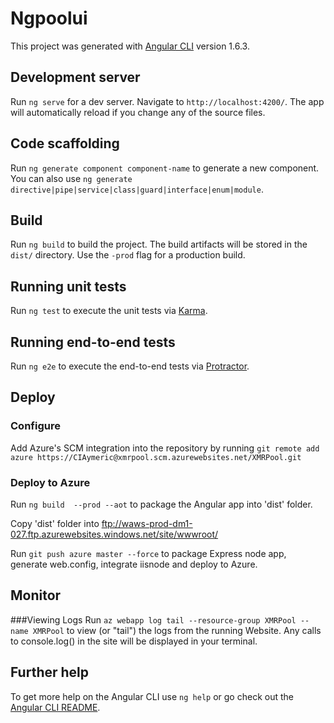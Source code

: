 # Ngpoolui

This project was generated with [Angular CLI](https://github.com/angular/angular-cli) version 1.6.3.

## Development server

Run `ng serve` for a dev server. Navigate to `http://localhost:4200/`. The app will automatically reload if you change any of the source files.

## Code scaffolding

Run `ng generate component component-name` to generate a new component. You can also use `ng generate directive|pipe|service|class|guard|interface|enum|module`.

## Build

Run `ng build` to build the project. The build artifacts will be stored in the `dist/` directory. Use the `-prod` flag for a production build.

## Running unit tests

Run `ng test` to execute the unit tests via [Karma](https://karma-runner.github.io).

## Running end-to-end tests

Run `ng e2e` to execute the end-to-end tests via [Protractor](http://www.protractortest.org/).

## Deploy

### Configure
Add Azure's SCM integration into the repository by running `git remote add azure https://CIAymeric@xmrpool.scm.azurewebsites.net/XMRPool.git`

### Deploy to Azure
Run `ng build  --prod --aot` to package the Angular app into 'dist' folder. 

Copy 'dist' folder into ftp://waws-prod-dm1-027.ftp.azurewebsites.windows.net/site/wwwroot/

Run `git push azure master --force` to package Express node app, generate web.config, integrate iisnode and deploy to Azure.

## Monitor

###Viewing Logs
Run `az webapp log tail --resource-group XMRPool --name XMRPool` to view (or "tail") the logs from the running Website. Any calls to console.log() in the site will be displayed in your terminal.

## Further help

To get more help on the Angular CLI use `ng help` or go check out the [Angular CLI README](https://github.com/angular/angular-cli/blob/master/README.md).
